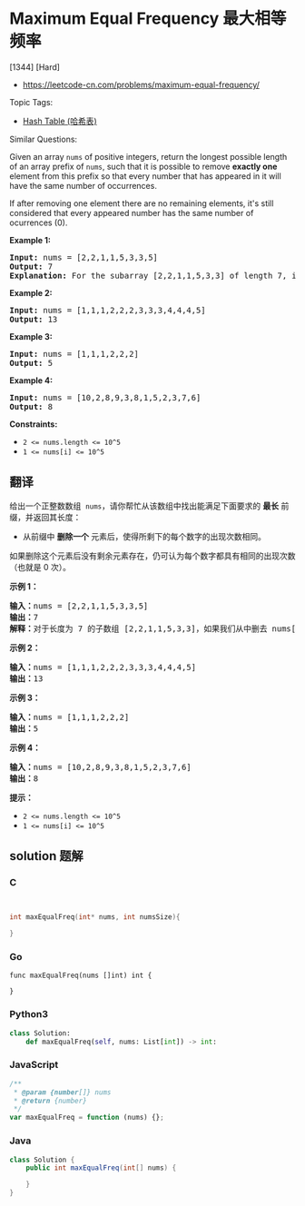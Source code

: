 # Maximum Equal Frequency 最大相等频率

[1344] [Hard]

- https://leetcode-cn.com/problems/maximum-equal-frequency/

Topic Tags:

- [Hash Table (哈希表)](https://leetcode-cn.com/tag/hash-table/)

Similar Questions:

Given an array `nums` of positive integers, return the longest possible length of an array prefix of `nums`, such that it is possible to remove **exactly one** element from this prefix so that every number that has appeared in it will have the same number of occurrences.

If after removing one element there are no remaining elements, it's still considered that every appeared number has the same number of ocurrences (0).

**Example 1:**

<pre><strong>Input:</strong> nums = [2,2,1,1,5,3,3,5]
<strong>Output:</strong> 7
<strong>Explanation:</strong> For the subarray [2,2,1,1,5,3,3] of length 7, if we remove nums[4]=5, we will get [2,2,1,1,3,3], so that each number will appear exactly twice.
</pre>

**Example 2:**

<pre><strong>Input:</strong> nums = [1,1,1,2,2,2,3,3,3,4,4,4,5]
<strong>Output:</strong> 13
</pre>

**Example 3:**

<pre><strong>Input:</strong> nums = [1,1,1,2,2,2]
<strong>Output:</strong> 5
</pre>

**Example 4:**

<pre><strong>Input:</strong> nums = [10,2,8,9,3,8,1,5,2,3,7,6]
<strong>Output:</strong> 8
</pre>

**Constraints:**

- `2 <= nums.length <= 10^5`
- `1 <= nums[i] <= 10^5`

## 翻译

给出一个正整数数组  `nums`，请你帮忙从该数组中找出能满足下面要求的 **最长** 前缀，并返回其长度：

- 从前缀中 **删除一个** 元素后，使得所剩下的每个数字的出现次数相同。

如果删除这个元素后没有剩余元素存在，仍可认为每个数字都具有相同的出现次数（也就是 0 次）。

**示例 1：**

<pre><strong>输入：</strong>nums = [2,2,1,1,5,3,3,5]
<strong>输出：</strong>7
<strong>解释：</strong>对于长度为 7 的子数组 [2,2,1,1,5,3,3]，如果我们从中删去 nums[4]=5，就可以得到 [2,2,1,1,3,3]，里面每个数字都出现了两次。
</pre>

**示例 2：**

<pre><strong>输入：</strong>nums = [1,1,1,2,2,2,3,3,3,4,4,4,5]
<strong>输出：</strong>13
</pre>

**示例 3：**

<pre><strong>输入：</strong>nums = [1,1,1,2,2,2]
<strong>输出：</strong>5
</pre>

**示例 4：**

<pre><strong>输入：</strong>nums = [10,2,8,9,3,8,1,5,2,3,7,6]
<strong>输出：</strong>8
</pre>

**提示：**

- `2 <= nums.length <= 10^5`
- `1 <= nums[i] <= 10^5`

## solution 题解

### C

```c


int maxEqualFreq(int* nums, int numsSize){

}
```

### Go

```golang
func maxEqualFreq(nums []int) int {

}
```

### Python3

```python
class Solution:
    def maxEqualFreq(self, nums: List[int]) -> int:
```

### JavaScript

```javascript
/**
 * @param {number[]} nums
 * @return {number}
 */
var maxEqualFreq = function (nums) {};
```

### Java

```java
class Solution {
    public int maxEqualFreq(int[] nums) {

    }
}
```
